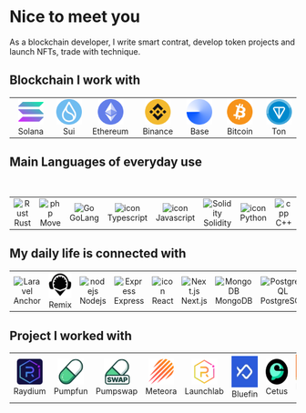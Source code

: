 # Nice to meet you
As a blockchain developer, I write smart contrat, develop token projects and launch NFTs, trade with technique.

## Blockchain I work with

<table align="center">

<tr>
  <td align="center" width="90">
    <img src="./icons/solana.svg" height="45" >
    <br>Solana
  </td>
   <td align="center" width="90">
    <img src="./icons/sui.png" height="45" >
    <br>Sui
  </td>
  <td align="center" width="90">
    <img src="./icons/ethereum.png" height="45" >
    <br>Ethereum
  </td>
  <td align="center" width="90">
    <img src="./icons/binance.png" height="45" >
    <br>Binance
  </td>
  <td align="center" width="90">
    <img src="./icons/base.svg" height="45" >
    <br>Base
  </td>
  <td align="center" width="90">
    <img src="./icons/Bitcoin.svg" height="45" >
    <br>Bitcoin
  </td>
  <td align="center" width="90">
    <img src="./icons/ton.png" height="45" >
    <br>Ton
  </td>
</tr>
</table>

## Main Languages of everyday use

<br />

<table align="center">
<!-- skill -->
  <tr>
    <td align="center" width="90">
      <img src="https://skillicons.dev/icons?i=rust" width="45" height="45" alt="Rust" />
      <br>Rust
    </td>
        <td align="center" width="90">
      <img src="https://pontemnetwork.gallerycdn.vsassets.io/extensions/pontemnetwork/move-language/0.5.0/1624039308768/Microsoft.VisualStudio.Services.Icons.Default" width="45" height="45" alt="php" />
      <br>Move
    </td>
     <td align="center" width="90">
      <img src="https://skillicons.dev/icons?i=go" width="45" height="45" alt="Go" />
      <br>GoLang
    </td>
    <td align="center" width="90">
      <img src="https://techstack-generator.vercel.app/ts-icon.svg" alt="icon" width="55" height="55" />
      <br>Typescript
    </td>
    <td align="center" width="90">
      <img src="https://techstack-generator.vercel.app/js-icon.svg" alt="icon" width="55" height="55" />
      <br>Javascript
    </td>
     <td align="center" width="90">
      <img src="https://skillicons.dev/icons?i=solidity" width="45" height="45" alt="Solidity" />
      <br>Solidity
    </td>
    <td align="center" width="90">
      <img src="https://techstack-generator.vercel.app/python-icon.svg" alt="icon" width="55" height="55" />
      <br>Python
    </td>
    <td align="center" width="90">
      <img src="https://skillicons.dev/icons?i=cpp" width="45" height="45" alt="cpp" />
      <br>C++
    </td>

  </tr>
  <!-- network -->
</table>

## My daily life is connected with

<table align="center">
<tr>
<td align="center" width="90">
      <img src="https://camo.githubusercontent.com/590ccfb4e70a27673047ee879ed409981c05b2da403e60b4aaa7961ccdb46001/68747470733a2f2f7062732e7477696d672e636f6d2f6d656469612f46565556614f3958454141756c764b3f666f726d61743d706e67266e616d653d736d616c6c" width="45" height="45" alt="Laravel" />
      <br>Anchor
    </td>
     <td align="center" width="90">
      <img src="./icons/remix.png" width="45" height="45" alt="binance" />
      <br>Remix
    </td>
    <td align="center" width="90">
      <img src="https://skillicons.dev/icons?i=nodejs" width="45" height="45" alt="nodejs" />
      <br>Nodejs
    </td>
    <td align="center" width="90">
      <img src="https://skillicons.dev/icons?i=express" width="45" height="45" alt="Express" />
      <br>Express
    </td>
    <td align="center" width="90">
      <img src="https://techstack-generator.vercel.app/react-icon.svg" alt="icon" width="55" height="55" />
      <br>React
    </td>
    <td align="center" width="90">
      <img src="https://skillicons.dev/icons?i=nextjs" width="45" height="45" alt="Next.js" />
      <br>Next.js
    </td>
    <td align="center" width="90">
      <img src="https://skillicons.dev/icons?i=mongodb" width="45" height="45" alt="MongoDB" />
      <br>MongoDB
    </td>
    <td align="center" width="90">
      <img src="https://skillicons.dev/icons?i=postgres" width="45" height="45" alt="PostgreSQL" />
      <br>PostgreSQL
    </td>
    <td align="center" width="90">
      <img src="https://skillicons.dev/icons?i=mysql" width="45" height="45" alt="MySQL" />
      <br>MySQL
    </td>
  </tr>
  </table>

## Project I worked with 

<table align="center">
  <tr>
    <td align="center" width="90">
      <img src="./icons/raydium.webp" width="45" height="45" alt="DeepSeek" />
      <br>Raydium
    </td>
    <td align="center" width="90">
      <img src="./icons/pumpfun.webp" width="45" height="45" alt="LangChain" />
      <br>Pumpfun
    </td>
    <td align="center" width="90">
      <img src="./icons/pumpswap.webp" width="45" height="45" alt="HuggingFace" />
      <br>Pumpswap
    </td>
    <td align="center" width="90">
      <img src="./icons/meteora.webp" width="45" height="45" alt="Meteora" />
      <br>Meteora
    </td>
    <td align="center" width="90">
      <img src="./icons/launchlab.webp" width="45" height="45" alt="TensorFlow" />
      <br>Launchlab
    </td>
    <td align="center" width="90">
      <img src="./icons/bluefin.webp" alt="PyTorch" width="55" height="55" />
      <br>Bluefin
    </td>
    <td align="center" width="90">
      <img src="./icons/cetus.webp" width="45" height="45" alt="Ollama" />
      <br>Cetus
    </td>
    <td align="center" width="90">
      <img src="./icons/nyla.jpg" width="45" height="45" alt="binance" />
      <br>Nyla AI
    </td>
    <td align="center" width="90">
      <img src="./icons/agent.webp" width="45" alt="VApi" />
      <br>Agent S
    </td>
  </tr>
  
</table>
